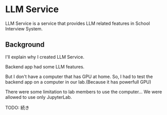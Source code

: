 # LLM Service

LLM Service is a service that provides LLM related features in School Interview System.

## Background

I'll explain why I created LLM Service.

Backend app had some LLM features.

But I don't have a computer that has GPU at home. So, I had to test the backend app on a computer in our lab.(Because it has powerfull GPU)

There were some limitation to lab members to use the computer... We were allowed to use only JupyterLab.

TODO: 続き
